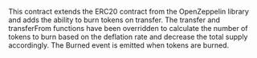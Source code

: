 This contract extends the ERC20 contract from the OpenZeppelin library and adds the ability to burn tokens on transfer. The transfer and transferFrom functions have been overridden to calculate the number of tokens to burn based on the deflation rate and decrease the total supply accordingly. The Burned event is emitted when tokens are burned.
